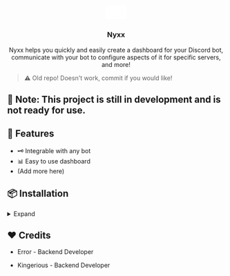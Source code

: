 <div align="center">
    <img src="Nyxx.png" alt="Logo" width="10%">
  </a>

  <h3 align="center">Nyxx</h3>

  <p align="center">
  Nyxx helps you quickly and easily create a dashboard for your Discord bot, communicate with your bot to configure aspects of it for specific servers, and more!
  </p>
</div>

> :warning: Old repo! Doesn't work, commit if you would like!

## 📝 Note: This project is still in development and is not ready for use.

## 📃 Features

- 🗝️ Integrable with any bot
- 📊 Easy to use dashboard
- (Add more here)

## 📦 Installation
<details>
  <summary>Expand</summary>
  
   ## Setting up

   ~~1. Ensure you have `npm` & `node` installed
   2. Run `npm install nyxx` to install the package
   3. Run `nyxx init` to create a new project
   4. Look at the [docs](https://nyxxdocs.vercel.app/) to learn how to use the package~~
   
   
</details>

## ❤️ Credits

- Error - Backend Developer

- Kingerious - Backend Developer
